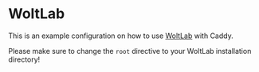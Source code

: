 # WoltLab

This is an example configuration on how to use [WoltLab](https://www.woltlab.com/) with Caddy.

Please make sure to change the `root` directive to your WoltLab installation directory!